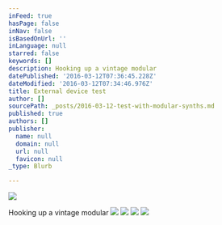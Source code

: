 ```yaml
---
inFeed: true
hasPage: false
inNav: false
isBasedOnUrl: ''
inLanguage: null
starred: false
keywords: []
description: Hooking up a vintage modular
datePublished: '2016-03-12T07:36:45.228Z'
dateModified: '2016-03-12T07:34:46.976Z'
title: External device test
author: []
sourcePath: _posts/2016-03-12-test-with-modular-synths.md
published: true
authors: []
publisher:
  name: null
  domain: null
  url: null
  favicon: null
_type: Blurb

---
```

![](https://s3-us-west-2.amazonaws.com/the-grid-img/p/72ce6627ac46eea9606cf855574f8b3c3a1364ee.jpg)

Hooking up a vintage modular
![](https://the-grid-user-content.s3-us-west-2.amazonaws.com/26ce72af-685b-4743-83ee-82b8544bfe46.jpg)
![](https://the-grid-user-content.s3-us-west-2.amazonaws.com/25a0405c-0fc5-40c3-a076-f600f9e76132.jpg)
![](https://the-grid-user-content.s3-us-west-2.amazonaws.com/ce357fff-a5ef-4c3a-ab89-08e868b98d4a.jpg)
![](https://the-grid-user-content.s3-us-west-2.amazonaws.com/ef52ad3a-8adf-4a8b-94ae-8d1e4346f4e9.jpg)